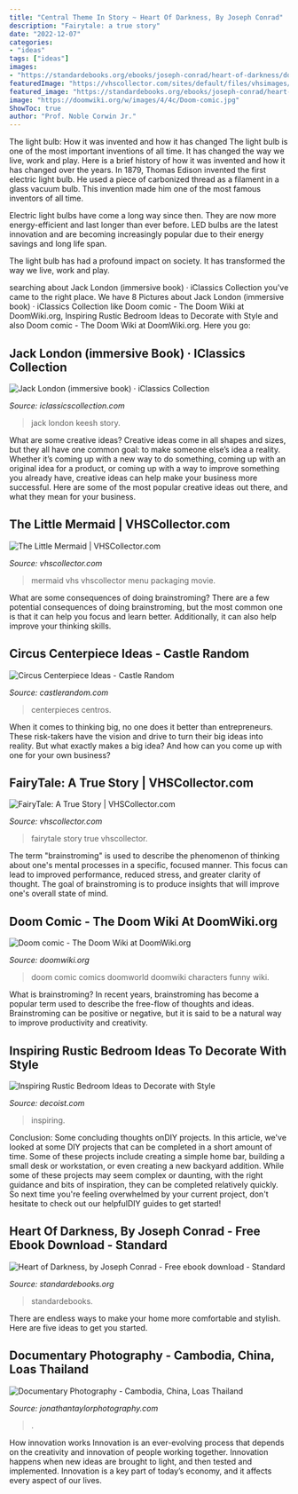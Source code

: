 ```yaml
---
title: "Central Theme In Story ~ Heart Of Darkness, By Joseph Conrad"
description: "Fairytale: a true story"
date: "2022-12-07"
categories:
- "ideas"
tags: ["ideas"]
images:
- "https://standardebooks.org/ebooks/joseph-conrad/heart-of-darkness/downloads/cover.jpg"
featuredImage: "https://vhscollector.com/sites/default/files/vhsimages/34233_fairytale_a.JPG"
featured_image: "https://standardebooks.org/ebooks/joseph-conrad/heart-of-darkness/downloads/cover.jpg"
image: "https://doomwiki.org/w/images/4/4c/Doom-comic.jpg"
ShowToc: true
author: "Prof. Noble Corwin Jr."
---
```



The light bulb: How it was invented and how it has changed
The light bulb is one of the most important inventions of all time. It has changed the way we live, work and play. Here is a brief history of how it was invented and how it has changed over the years.
In 1879, Thomas Edison invented the first electric light bulb. He used a piece of carbonized thread as a filament in a glass vacuum bulb. This invention made him one of the most famous inventors of all time.

Electric light bulbs have come a long way since then. They are now more energy-efficient and last longer than ever before. LED bulbs are the latest innovation and are becoming increasingly popular due to their energy savings and long life span.

The light bulb has had a profound impact on society. It has transformed the way we live, work and play.

	

		
searching about Jack London (immersive book) · iClassics Collection you've came to the right place. We have 8 Pictures about Jack London (immersive book) · iClassics Collection like Doom comic - The Doom Wiki at DoomWiki.org, Inspiring Rustic Bedroom Ideas to Decorate with Style and also Doom comic - The Doom Wiki at DoomWiki.org. Here you go:
		
    
## Jack London (immersive Book) · IClassics Collection

<img loading=lazy src="http://iclassicscollection.com/wp-content/uploads/2017/04/London6-1.jpg" onerror="this.onerror=null;this.src='https://tse1.mm.bing.net/th?id=OIP.2yLd_H-6xMFNWMWfNccFjQHaJ4&amp;pid=15.1';" alt="Jack London (immersive book) · iClassics Collection">

_Source: iclassicscollection.com_

>jack london keesh story. 

	

What are some creative ideas?
Creative ideas come in all shapes and sizes, but they all have one common goal: to make someone else’s idea a reality. Whether it’s coming up with a new way to do something, coming up with an original idea for a product, or coming up with a way to improve something you already have, creative ideas can help make your business more successful. Here are some of the most popular creative ideas out there, and what they mean for your business.

    
## The Little Mermaid | VHSCollector.com

<img loading=lazy src="https://vhscollector.com/sites/default/files/vhsimages/34630_little-mermaid-vhs-3-27917.jpg" onerror="this.onerror=null;this.src='https://tse2.mm.bing.net/th?id=OIP.5Uh67fwiwswb1gOJNFodKQHaMV&amp;pid=15.1';" alt="The Little Mermaid | VHSCollector.com">

_Source: vhscollector.com_

>mermaid vhs vhscollector menu packaging movie. 

	

What are some consequences of doing brainstroming?
There are a few potential consequences of doing brainstroming, but the most common one is that it can help you focus and learn better. Additionally, it can also help improve your thinking skills.

    
## Circus Centerpiece Ideas - Castle Random

<img loading=lazy src="https://castlerandom.com/wp-content/uploads/2019/11/Circus-Centerpiece-4.jpg" onerror="this.onerror=null;this.src='https://tse2.mm.bing.net/th?id=OIP.28KDYOnx30ltZdto053jQwHaJ4&amp;pid=15.1';" alt="Circus Centerpiece Ideas - Castle Random">

_Source: castlerandom.com_

>centerpieces centros. 

	

When it comes to thinking big, no one does it better than entrepreneurs. These risk-takers have the vision and drive to turn their big ideas into reality. But what exactly makes a big idea? And how can you come up with one for your own business?

    
## FairyTale: A True Story | VHSCollector.com

<img loading=lazy src="https://vhscollector.com/sites/default/files/vhsimages/34233_fairytale_a.JPG" onerror="this.onerror=null;this.src='https://tse3.mm.bing.net/th?id=OIP.PjzcUuv0GeDIleFymAjQzgHaNi&amp;pid=15.1';" alt="FairyTale: A True Story | VHSCollector.com">

_Source: vhscollector.com_

>fairytale story true vhscollector. 

	

The term "brainstroming" is used to describe the phenomenon of thinking about one's mental processes in a specific, focused manner. This focus can lead to improved performance, reduced stress, and greater clarity of thought. The goal of brainstroming is to produce insights that will improve one's overall state of mind.

    
## Doom Comic - The Doom Wiki At DoomWiki.org

<img loading=lazy src="https://doomwiki.org/w/images/4/4c/Doom-comic.jpg" onerror="this.onerror=null;this.src='https://tse1.mm.bing.net/th?id=OIP.1Zqzoq4FbEbXvw-ZK9eqIAHaLb&amp;pid=15.1';" alt="Doom comic - The Doom Wiki at DoomWiki.org">

_Source: doomwiki.org_

>doom comic comics doomworld doomwiki characters funny wiki. 

	

What is brainstroming?
In recent years, brainstroming has become a popular term used to describe the free-flow of thoughts and ideas. Brainstroming can be positive or negative, but it is said to be a natural way to improve productivity and creativity.

    
## Inspiring Rustic Bedroom Ideas To Decorate With Style

<img loading=lazy src="https://cdn.decoist.com/wp-content/uploads/2013/01/cozy-rustic-bedroom-design.jpg" onerror="this.onerror=null;this.src='https://tse3.mm.bing.net/th?id=OIP.txxDn_bJxb5_vQbycHY4eAHaLI&amp;pid=15.1';" alt="Inspiring Rustic Bedroom Ideas to Decorate with Style">

_Source: decoist.com_

>inspiring. 

	

Conclusion: Some concluding thoughts onDIY projects.
In this article, we've looked at some DIY projects that can be completed in a short amount of time. Some of these projects include creating a simple home bar, building a small desk or workstation, or even creating a new backyard addition. While some of these projects may seem complex or daunting, with the right guidance and bits of inspiration, they can be completed relatively quickly. So next time you're feeling overwhelmed by your current project, don't hesitate to check out our helpfulDIY guides to get started!

    
## Heart Of Darkness, By Joseph Conrad - Free Ebook Download - Standard

<img loading=lazy src="https://standardebooks.org/ebooks/joseph-conrad/heart-of-darkness/downloads/cover.jpg" onerror="this.onerror=null;this.src='https://tse4.mm.bing.net/th?id=OIP.oXf6aktvfE7Q2_E4DwQGGwHaLG&amp;pid=15.1';" alt="Heart of Darkness, by Joseph Conrad - Free ebook download - Standard">

_Source: standardebooks.org_

>standardebooks. 

	

There are endless ways to make your home more comfortable and stylish. Here are five ideas to get you started.

    
## Documentary Photography - Cambodia, China, Loas Thailand

<img loading=lazy src="http://jonathantaylorphotography.com/wp-content/uploads/2018/01/documentary-photography-china-1280x854.jpg" onerror="this.onerror=null;this.src='https://tse1.mm.bing.net/th?id=OIP.af5-Ql6kUqLHIQxvEtrVWwHaE8&amp;pid=15.1';" alt="Documentary Photography - Cambodia, China, Loas Thailand">

_Source: jonathantaylorphotography.com_

>. 

	

How innovation works
Innovation is an ever-evolving process that depends on the creativity and innovation of people working together. Innovation happens when new ideas are brought to light, and then tested and implemented. Innovation is a key part of today’s economy, and it affects every aspect of our lives.

